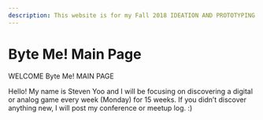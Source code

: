 ```yaml
---
description: This website is for my Fall 2018 IDEATION AND PROTOTYPING!
---
```


# Byte Me! Main Page

WELCOME Byte Me! MAIN PAGE

Hello! My name is Steven Yoo and I will be focusing on discovering a digital or analog game every week (Monday) for 15 weeks. If you didn’t discover anything new, I will post my conference or meetup log. :)


